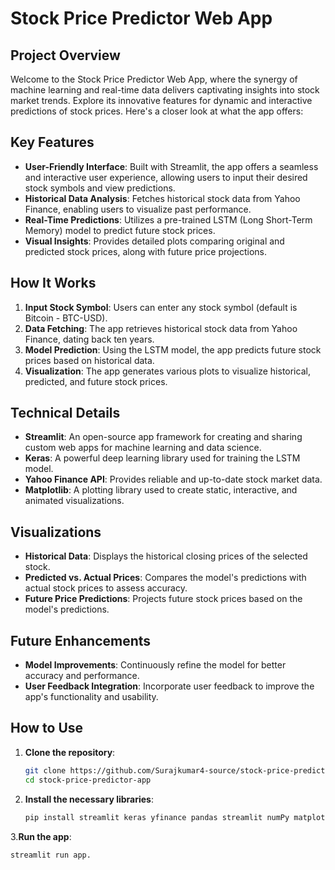 # Stock Price Predictor Web App

## Project Overview

Welcome to the Stock Price Predictor Web App, where the synergy of machine learning and real-time data delivers captivating insights into stock market trends. Explore its innovative features for dynamic and interactive predictions of stock prices.
Here's a closer look at what the app offers:

## Key Features

- **User-Friendly Interface**: Built with Streamlit, the app offers a seamless and interactive user experience, allowing users to input their desired stock symbols and view predictions.
- **Historical Data Analysis**: Fetches historical stock data from Yahoo Finance, enabling users to visualize past performance.
- **Real-Time Predictions**: Utilizes a pre-trained LSTM (Long Short-Term Memory) model to predict future stock prices.
- **Visual Insights**: Provides detailed plots comparing original and predicted stock prices, along with future price projections.

## How It Works

1. **Input Stock Symbol**: Users can enter any stock symbol (default is Bitcoin - BTC-USD).
2. **Data Fetching**: The app retrieves historical stock data from Yahoo Finance, dating back ten years.
3. **Model Prediction**: Using the LSTM model, the app predicts future stock prices based on historical data.
4. **Visualization**: The app generates various plots to visualize historical, predicted, and future stock prices.

## Technical Details

- **Streamlit**: An open-source app framework for creating and sharing custom web apps for machine learning and data science.
- **Keras**: A powerful deep learning library used for training the LSTM model.
- **Yahoo Finance API**: Provides reliable and up-to-date stock market data.
- **Matplotlib**: A plotting library used to create static, interactive, and animated visualizations.

## Visualizations

- **Historical Data**: Displays the historical closing prices of the selected stock.
- **Predicted vs. Actual Prices**: Compares the model's predictions with actual stock prices to assess accuracy.
- **Future Price Predictions**: Projects future stock prices based on the model's predictions.

## Future Enhancements

- **Model Improvements**: Continuously refine the model for better accuracy and performance.
- **User Feedback Integration**: Incorporate user feedback to improve the app's functionality and usability.

## How to Use

1. **Clone the repository**:
   ```bash
   git clone https://github.com/Surajkumar4-source/stock-price-predictor-app.git
   cd stock-price-predictor-app
   
2. **Install the necessary libraries**:
   ```bash   
   pip install streamlit keras yfinance pandas streamlit numPy matplotlib datetime sklearn(Scikit-learn):

3.**Run the app**:
  ```bash
 streamlit run app.
 
